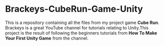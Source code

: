# Brackeys-CubeRun-Game-Unity

This is a repository containing all the files from my project game **Cube Run**.<br>
Brackeys is a great YouTube channel for tutorials relating to Unity.This project is the result of following the beginners tutorials from __How To Make Your First Unity Game__ from the channel.<br><br>
